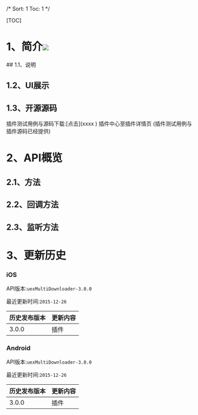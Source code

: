 /*
Sort: 1
Toc: 1
*/

[TOC]
# 1、简介[![](http://appcan-download.oss-cn-beijing.aliyuncs.com/%E5%85%AC%E6%B5%8B%2Fgf.png)]()<ignore>
## 1.1、说明<ignore>

## 1.2、UI展示<ignore>

## 1.3、开源源码<ignore>
插件测试用例与源码下载:[点击](xxxx ) 插件中心至插件详情页 (插件测试用例与插件源码已经提供)

# 2、API概览<ignore>

## 2.1、方法<ignore>

## 2.2、回调方法<ignore>

## 2.3、监听方法<ignore>

# 3、更新历史<ignore>

### iOS<ignore>

API版本:`uexMultiDownloader-3.0.0`

最近更新时间:`2015-12-26`

| 历史发布版本 | 更新内容 |
| ----- | ----- |
| 3.0.0 | 插件 |

### Android<ignore>

API版本:`uexMultiDownloader-3.0.0`

最近更新时间:`2015-12-26`

| 历史发布版本 | 更新内容 |
| ----- | ----- |
| 3.0.0 | 插件 |
